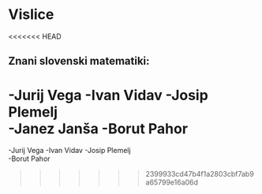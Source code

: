 # Vislice
<<<<<<< HEAD
## Znani slovenski matematiki:
-Jurij Vega
-Ivan Vidav
-Josip Plemelj   
-Janez Janša
-Borut Pahor
=======
-Jurij Vega
-Ivan Vidav
-Josip Plemelj   
-Borut Pahor
>>>>>>> 2399933cd47b4f1a2803cbf7ab9a65799e16a06d
